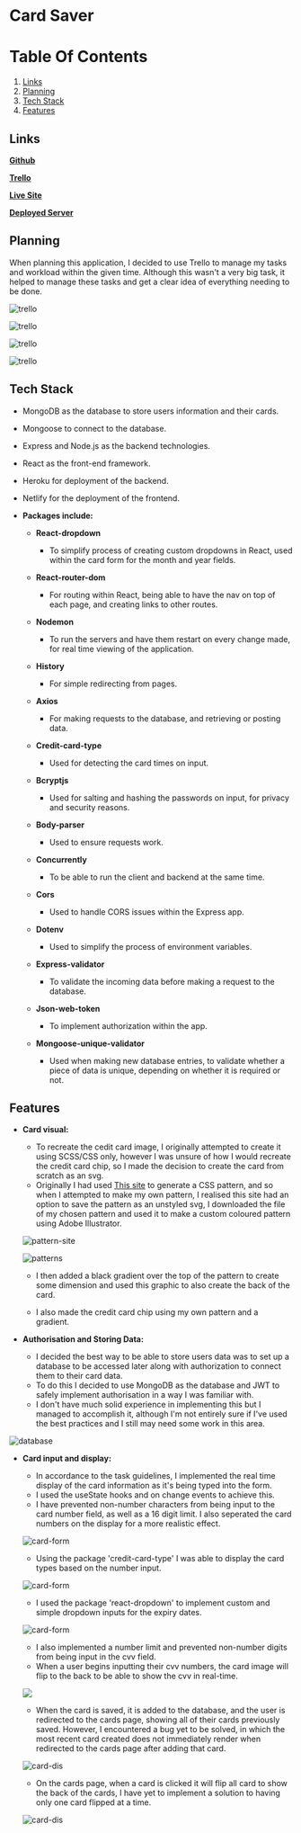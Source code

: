 # Card Saver

# Table Of Contents
1. [Links](#Links)
2. [Planning](#Planning)
3. [Tech Stack](#Tech-stack)
4. [Features](#features)

## Links

[**Github**](https://github.com/MeikaFreckelton/credit-card-app)

[**Trello**](https://trello.com/b/G2Dmkeww/credit-card-app)

[**Live Site**](https://card-saver.netlify.app/)

[**Deployed Server**](https://exp-card-server.herokuapp.com/)

## Planning

When planning this application, I decided to use Trello to manage my tasks and workload within the given time. Although this wasn't a very big task, it helped to manage these tasks and get a clear idea of everything needing to be done.

![trello](images/trello-1.png)

![trello](images/trello-check-1.png)

![trello](images/trello-check-2.png)

![trello](images/trello-2.png)



## Tech Stack

- MongoDB as the database to store users information and their cards.

- Mongoose to connect to the database.

- Express and Node.js as the backend technologies.

- React as the front-end framework.

- Heroku for deployment of the backend.

- Netlify for the deployment of the frontend.

- **Packages include:** 

  - **React-dropdown**

    - To simplify process of creating custom dropdowns in React, used within the card form for the month and year fields.

  - **React-router-dom**

    - For routing within React, being able to have the nav on top of each page, and creating links to other routes.

  - **Nodemon**

    - To run the servers and have them restart on every change made, for real time viewing of the application.

  - **History**

    - For simple redirecting from pages.

  - **Axios**

    - For making requests to the database, and retrieving or posting data.

  - **Credit-card-type**

    - Used for detecting the card times on input.

  - **Bcryptjs** 

    - Used for salting and hashing the passwords on input, for privacy and security reasons.

  - **Body-parser**

    - Used to ensure requests work.

  - **Concurrently**

    - To be able to run the client and backend at the same time.

  - **Cors**

    - Used to handle CORS issues within the Express app.

  - **Dotenv**

    - Used to simplify the process of environment variables.

  - **Express-validator**

    - To validate the incoming data before making a request to the database.

  - **Json-web-token**

    - To implement authorization within the app.

  - **Mongoose-unique-validator**
  
    - Used when making new database entries, to validate whether a piece of data is unique, depending on whether it is required or not.
  
    

## Features

- **Card visual:**
  
  - To recreate the cedit card image, I originally attempted to create it using SCSS/CSS only, however I was unsure of how I would recreate the credit card chip, so I made the decision to create the card from scratch as an svg. 
  - Originally I had used [This site](http://www.heropatterns.com/) to generate a CSS pattern, and so when I attempted to make my own pattern, I realised this site had an option to save the pattern as an unstyled svg, I downloaded the file of my chosen pattern and used it to make a custom coloured pattern using Adobe Illustrator. 
  
  ![pattern-site](images/pattern-generator.png)
  
  ![patterns](images/original-patterns.png)
  
  - I then added a black gradient over the top of the pattern to create some dimension and used this graphic to also create the back of the card.
  
  - I also made the credit card chip using my own pattern and a gradient.

- **Authorisation and Storing Data:**
  - I decided the best way to be able to store users data was to set up a database to be accessed later along with authorization to connect them to their card data.
  - To do this I decided to use MongoDB as the database and JWT to safely implement authorisation in a way I was familiar with.
  - I don't have much solid experience in implementing this but I managed to accomplish it, although I'm not entirely sure if I've used the best practices and I still may need some work in this area.

![database](images/db.png)

- **Card input and display:**

  - In accordance to the task guidelines, I implemented the real time display of the card information as it's being typed into the form. 
  - I used the useState hooks and on change events to achieve this.
  - I have prevented non-number characters from being input to the card number field, as well as a 16 digit limit. I also seperated the card numbers on the display for a more realistic effect.

  ![card-form](images/card-form-1.png)

  - Using the package 'credit-card-type' I was able to display the card types based on the number input.

  ![card-form](images/card-form-type.png)

  - I used the package 'react-dropdown' to implement custom and simple dropdown inputs for the expiry dates.

  ![card-form](images/card-form-2.png)

  - I also implemented a number limit and prevented non-number digits from being input in the cvv field.
  - When a user begins inputting their cvv numbers, the card image will flip to the back to be able to show the cvv in real-time.

  ![](images/card-form-3.png)

  - When the card is saved, it is added to the database, and the user is redirected to the cards page, showing all of their cards previously saved. However, I encountered a bug yet to be solved, in which the most recent card created does not immediately render when redirected to the cards page after adding that card.

  ![card-dis](images/card-dis-front.png)

  - On the cards page, when a card is clicked it will flip all card to show the back of the cards, I have yet to implement a solution to having only one card flipped at a time.

  ![card-dis](images/card-dis-back.png)

  
